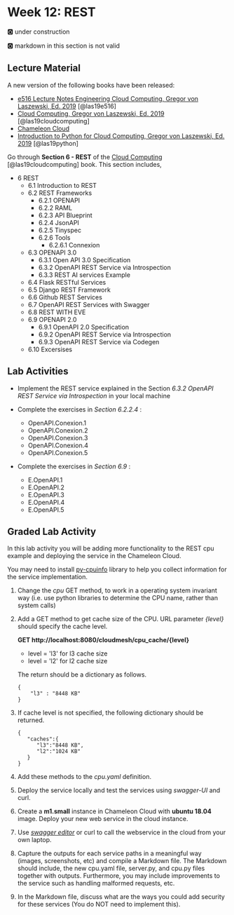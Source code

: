 # Week 12: REST

:o2: under construction

:o2: markdown in this section is not valid

## Lecture Material 

A new version of the following books have been released:

* [e516 Lecture Notes Engineering Cloud Computing, Gregor von Laszewski, Ed. 2019](https://laszewski.github.io/book/e516/) [@las19e516]
* [Cloud Computing, Gregor von Laszewski, Ed. 2019](https://laszewski.github.io/book/cloud/) [@las19cloudcomputing]
* [Chameleon Cloud](https://laszewski.github.io/book/chameleon/)
* [Introduction to Python for Cloud Computing, Gregor von Laszewski, Ed. 2019](https://laszewski.github.io/book/python/) [@las19python]

Go through **Section 6 - REST** of the [Cloud Computing](https://laszewski.github.io/book/cloud/) [@las19cloudcomputing]
book. This section includes, 

* 6 REST
    * 6.1 Introduction to REST 
    * 6.2 REST Frameworks 
        * 6.2.1 OPENAPI
        * 6.2.2 RAML
        * 6.2.3 API Blueprint
        * 6.2.4 JsonAPI
        * 6.2.5 Tinyspec
        * 6.2.6 Tools
            * 6.2.6.1 Connexion
    * 6.3 OPENAPI 3.0
        * 6.3.1 Open API 3.0 Specification 
        * 6.3.2 OpenAPI REST Service via Introspection 
        * 6.3.3 REST AI services Example 
    * 6.4 Flask RESTful Services 
    * 6.5 Django REST Framework 
    * 6.6 Github REST Services 
    * 6.7 OpenAPI REST Services with Swagger 
    * 6.8 REST WITH EVE
    * 6.9 OPENAPI 2.0
        * 6.9.1 OpenAPI 2.0 Specification 
        * 6.9.2 OpenAPI REST Service via Introspection 
        * 6.9.3 OpenAPI REST Service via Codegen 
    * 6.10 Excersises 

## Lab Activities 

* Implement the REST service explained in the Section *6.3.2 OpenAPI REST 
Service via Introspection* in your local machine 

* Complete the exercises in *Section 6.2.2.4* :
    * OpenAPI.Conexion.1
    * OpenAPI.Conexion.2
    * OpenAPI.Conexion.3
    * OpenAPI.Conexion.4
    * OpenAPI.Conexion.5 

* Complete the exercises in *Section 6.9* :
    * E.OpenAPI.1
    * E.OpenAPI.2
    * E.OpenAPI.3
    * E.OpenAPI.4
    * E.OpenAPI.5 

## Graded Lab Activity

In this lab activity you will be adding more functionality to the REST cpu 
example and deploying the service in the Chameleon Cloud.

You may need to install [py-cpuinfo](https://pypi.org/project/py-cpuinfo/0.2.3/) 
library to help you collect information for the service implementation. 

1. Change the *cpu* GET method, to work in a operating system invariant way
   (i.e. use python libraries to determine the CPU name, rather than system calls) 

1. Add a GET method to get cache size of the CPU. URL parameter *{level}* should 
  specify the cache level.        
  
    **GET http://localhost:8080/cloudmesh/cpu_cache/{level}**
  
    * level = 'l3' for l3 cache size
    * level = 'l2' for l2 cache size
   
   The return should be a dictionary as follows. 
   
   ```
   { 
       "l3" : "8448 KB"    
   } 
    ```
   
2. If cache level is not specified, the following dictionary should be returned. 
  
    ```
    { 
       "caches":{ 
          "l3":"8448 KB",
          "l2":"1024 KB"
       }
    } 
    ```
 
 3. Add these methods to the *cpu.yaml* definition. 
 
 4. Deploy the service locally and test the services using *swagger-UI* and curl. 
 
 5. Create a **m1.small** instance in Chameleon Cloud with **ubuntu 18.04** 
    image. Deploy your new web service in the cloud instance. 
    
 6. Use *[swagger editor](https://editor.swagger.io/)* or curl to call the 
    webservice in the cloud from your own laptop. 
    
 7. Capture the outputs for each service paths in a meaningful way (images, 
    screenshots, etc) and compile a Markdown file. The Markdown should include, 
    the new cpu.yaml file, server.py, and cpu.py files together with outputs. 
    Furthermore, you may include improvements to the service such as handling 
    malformed requests, etc. 
 
 8. In the Markdown file, discuss what are the ways you could add security for 
    these services (You do NOT need to implement this).    